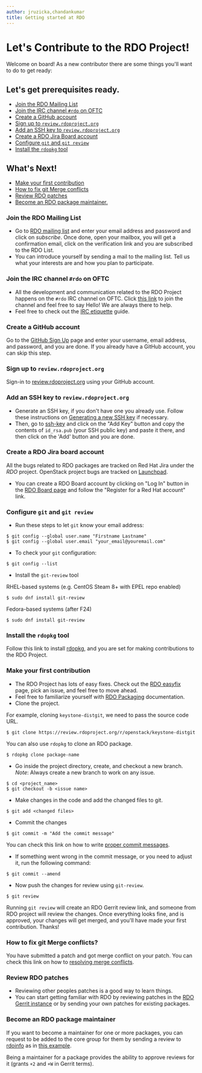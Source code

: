 ```yaml
---
author: jruzicka,chandankumar
title: Getting started at RDO
---
```


# Let's Contribute to the RDO Project!

Welcome on board! As a new contributor there are some things you'll want to do
to get ready:

## Let's get prerequisites ready.
* [Join the RDO Mailing List](#join-mailing-list)
* [Join the IRC channel `#rdo` on OFTC](#join-irc-channel)
* [Create a GitHub account](#github-account)
* [Sign up to `review.rdoproject.org`](#sign-in)
* [Add an SSH key to `review.rdoproject.org`](#add-ssh)
* [Create a RDO Jira Board account](#jira-account)
* [Configure `git` and `git review`](#git-review)
* [Install the `rdopkg` tool](#rdopkg)

## What's Next!
* [Make your first contribution](#first-contribution)
* [How to fix git Merge conflicts](#merge-conflict)
* [Review RDO patches](#review-rdo)
* [Become an RDO package maintainer.](#pkg-maintainer)

<a name="join-mailing-list"/>

### Join the RDO Mailing List
* Go to [RDO mailing list](https://www.rdoproject.org/contribute/mailing-lists/)
  and enter your email address and password and click on *subscribe*. Once
  done, open your mailbox, you will get a confirmation email, click on the
  verification link and you are subscribed to the RDO List.
* You can introduce yourself by sending a mail to the mailing list. Tell us
  what your interests are and how you plan to participate.

<a name="join-irc-channel"/>

### Join the IRC channel `#rdo` on OFTC
* All the development and communication related to the RDO Project happens on
  the `#rdo` IRC channel on OFTC. Click [this link](http://webchat.oftc.net/?channels=#rdo)
  to join the channel and feel free to say Hello! We are always there to help.
* Feel free to check out the [IRC etiquette](https://www.rdoproject.org/contribute/irc-etiquette/)
  guide.

 <a name="github-account"/>

### Create a GitHub account
Go to the [GitHub Sign Up](https://github.com/join) page and enter your
username, email address, and password, and you are done. If you already have a
GitHub account, you can skip this step.

<a name="sign-in"/>

### Sign up to `review.rdoproject.org`
Sign-in to [review.rdoproject.org](https://review.rdoproject.org/auth/login)
using your GitHub account.

<a name="add-ssh"/>

### Add an SSH key to `review.rdoproject.org`
* Generate an SSH key, if you don't have one you already use. Follow these
  instructions on [Generating a new SSH key](https://help.github.com/articles/generating-a-new-ssh-key-and-adding-it-to-the-ssh-agent/#generating-a-new-ssh-key)
  if necessary.
* Then, go to [ssh-key](https://review.rdoproject.org/r/#/settings/ssh-keys)
  and click on the "Add Key" button and copy the contents of `id_rsa.pub` (your
  SSH public key) and paste it there, and then click on the 'Add' button and
  you are done.

<a name="jira-account"/>

### Create a RDO Jira board account
All the bugs related to RDO packages are tracked on Red Hat Jira under the
*RDO* project. OpenStack project bugs are tracked on
[Launchpad](https://launchpad.net/openstack).

* You can create a RDO Board account by clicking on "Log In" button in the
  [RDO Board page](https://issues.redhat.com/projects/RDO) and follow the 
  "Register for a Red Hat account" link.

<a name="git-review"/>

### Configure `git` and `git review`
* Run these steps to let `git` know your email address:

```
$ git config --global user.name "Firstname Lastname"
$ git config --global user.email "your_email@youremail.com"
```
* To check your `git` configuration:

```
$ git config --list
```

* Install the `git-review` tool

RHEL-based systems (e.g. CentOS Steam 8+ with EPEL repo enabled)
```
$ sudo dnf install git-review
```

Fedora-based systems (after F24)
```
$ sudo dnf install git-review
```

<a name="rdopkg"/>

### Install the `rdopkg` tool
Follow this link to install
[rdopkg](https://www.rdoproject.org/documentation/intro-packaging/#rdopkg), and
you are set for making contributions to the RDO Project.

<a name="first-contribution"/>

### Make your first contribution
* The RDO Project has lots of easy fixes. Check out the
  [RDO easyfix](https://github.com/redhat-openstack/easyfix/issues) page, pick
  an issue, and feel free to move ahead.
* Feel free to familiarize yourself with [RDO Packaging](https://www.rdoproject.org/documentation/rdo-packaging/) documentation.
* Clone the project.

For example, cloning `keystone-distgit`, we need to pass the source code URL.

```
$ git clone https://review.rdoproject.org/r/openstack/keystone-distgit
```

You can also use `rdopkg` to clone an RDO package.

```
$ rdopkg clone package-name
```
* Go inside the project directory, create, and checkout a new branch.
  _Note_: Always create a new branch to work on any issue.

```
$ cd <project_name>
$ git checkout -b <issue name>
```
* Make changes in the code and add the changed files to git.

```
$ git add <changed files>
```
* Commit the changes

```
$ git commit -m "Add the commit message"
```
You can check this link on how to write
[proper commit messages](https://wiki.openstack.org/wiki/GitCommitMessages).

* If something went wrong in the commit message, or you need to adjust it, run
  the following command:

```
$ git commit --amend
```
* Now push the changes for review using `git-review`.

```
$ git review
```

Running `git review` will create an RDO Gerrit review link, and someone from
RDO project will review the changes. Once everything looks fine, and is
approved, your changes will get merged, and you'll have made your first
contribution. Thanks!

<a name="merge-conflict"/>

### How to fix git Merge conflicts?
You have submitted a patch and got merge conflict on your patch.
You can check this link on how to [resolving merge conflicts][conflict].

[conflict]: https://docs.openstack.org/contributor-guide/additional-git-workflow/rebase.html

<a name="review-rdo"/>

### Review RDO patches
* Reviewing other peoples patches is a good way to learn things.
* You can start getting familiar with RDO by reviewing patches in the
  [RDO Gerrit instance](https://review.rdoproject.org/r/) or by sending your
  own patches for existing packages.

<a name="pkg-maintainer">

### Become an RDO package maintainer
If you want to become a maintainer for one or more packages, you can request to
be added to the core group for them by sending a review to
[rdoinfo](https://github.com/redhat-openstack/rdoinfo/) as in
[this example](https://review.rdoproject.org/r/#/c/7102/).

Being a maintainer for a package provides the ability to approve reviews for it
(grants `+2` and `+W` in Gerrit terms).
